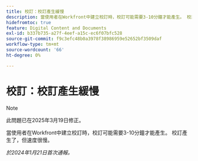 ```yaml
---
title: 校訂：校訂產生緩慢
description: 當使用者在Workfront中建立校訂時，校訂可能需要3-10分鐘才能產生。 校訂產生了，但速度很慢。
hidefromtoc: true
feature: Digital Content and Documents
exl-id: b337b735-a27f-4eef-a15c-ec6f07bfc528
source-git-commit: f9c3efc48b0a3978f38986959e52652bf3509daf
workflow-type: tm+mt
source-wordcount: '66'
ht-degree: 0%

---
```


# 校訂：校訂產生緩慢

>[!NOTE]
>
>此問題已在2025年3月19日修正。

當使用者在Workfront中建立校訂時，校訂可能需要3-10分鐘才能產生。 校訂產生了，但速度很慢。

_於2024年1月21日首次通報。_

